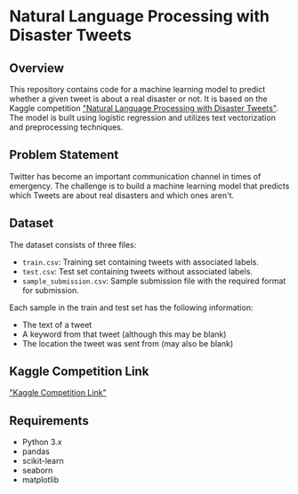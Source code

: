 # Natural Language Processing with Disaster Tweets

## Overview
This repository contains code for a machine learning model to predict whether a given tweet is about a real disaster or not. It is based on the Kaggle competition ["Natural Language Processing with Disaster Tweets"](https://www.kaggle.com/c/nlp-getting-started). The model is built using logistic regression and utilizes text vectorization and preprocessing techniques.

## Problem Statement
Twitter has become an important communication channel in times of emergency. The challenge is to build a machine learning model that predicts which Tweets are about real disasters and which ones aren't.

## Dataset
The dataset consists of three files:
- `train.csv`: Training set containing tweets with associated labels.
- `test.csv`: Test set containing tweets without associated labels.
- `sample_submission.csv`: Sample submission file with the required format for submission.

Each sample in the train and test set has the following information:
- The text of a tweet
- A keyword from that tweet (although this may be blank)
- The location the tweet was sent from (may also be blank)

## Kaggle Competition Link
["Kaggle Competition Link"](https://www.kaggle.com/competitions/nlp-getting-started)

## Requirements
- Python 3.x
- pandas
- scikit-learn
- seaborn
- matplotlib
